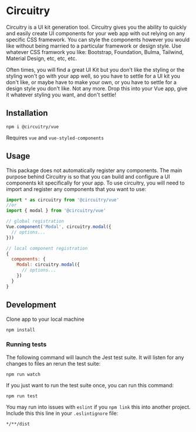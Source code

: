 # Circuitry

Circuitry is a UI kit generation tool. Circuitry gives you the ability to quickly and easily create UI components for your web app with out relying on any specific CSS framework. You can style the components however you would like without being married to a particular framework or design style. Use whatever CSS framwork you like: Bootstrap, Foundation, Bulma, Tailwind, Material Design, etc, etc, etc.

Often times, you will find a great UI Kit but you don't like the styling or the styling won't go with your app well, so you have to settle for a UI kit you don't like, or maybe have to make your own, or you have to settle for a design style you don't like. Not any more. Drop this into your Vue app, give it whatever styling you want, and don't settle!

## Installation

`npm i @circuitry/vue`

Requires `vue` and `vue-styled-components`

## Usage

This package does not automatically register any components. The main purpose behind Circuitry is so that you can build and configure a UI components kit specifically for your app. To use circuitry, you will need to import and register any components that you want to use:

```js
import * as circuitry from '@circuitry/vue'
//or
import { modal } from '@circuitry/vue'

// global registration
Vue.component('Modal', circuitry.modal({
  // options...
}))

// local component registration
{
  components: {
    Modal: circuitry.modal({
      // options...
    })
  }
}

```

## Development

Clone app to your local machine

`npm install`

### Running tests

The following command will launch the Jest test suite. It will listen for any changes to files an rerun the test suite:

`npm run watch`

If you just want to run the test suite once, you can run this command:

`npm run test`

You may run into issues with `eslint` if you `npm link` this into another project. Include this this line in your `.eslintignore` file:

`*/**/dist`
